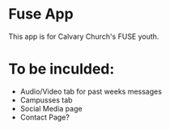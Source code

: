 # Fuse App
This app is for Calvary Church's FUSE youth.

# To be inculded:
- Audio/Video tab for past weeks messages
- Campusses tab
- Social Media page
- Contact Page?
